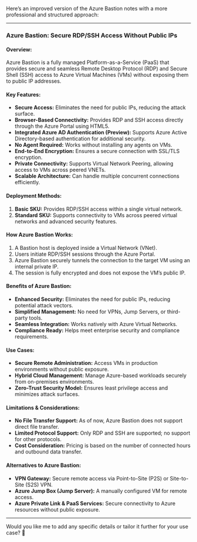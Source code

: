 Here’s an improved version of the Azure Bastion notes with a more professional and structured approach:  

---

### **Azure Bastion: Secure RDP/SSH Access Without Public IPs**  

#### **Overview:**  
Azure Bastion is a fully managed Platform-as-a-Service (PaaS) that provides secure and seamless Remote Desktop Protocol (RDP) and Secure Shell (SSH) access to Azure Virtual Machines (VMs) without exposing them to public IP addresses.  

#### **Key Features:**  
- **Secure Access:** Eliminates the need for public IPs, reducing the attack surface.  
- **Browser-Based Connectivity:** Provides RDP and SSH access directly through the Azure Portal using HTML5.  
- **Integrated Azure AD Authentication (Preview):** Supports Azure Active Directory-based authentication for additional security.  
- **No Agent Required:** Works without installing any agents on VMs.  
- **End-to-End Encryption:** Ensures a secure connection with SSL/TLS encryption.  
- **Private Connectivity:** Supports Virtual Network Peering, allowing access to VMs across peered VNETs.  
- **Scalable Architecture:** Can handle multiple concurrent connections efficiently.  

#### **Deployment Methods:**  
1. **Basic SKU:** Provides RDP/SSH access within a single virtual network.  
2. **Standard SKU:** Supports connectivity to VMs across peered virtual networks and advanced security features.  

#### **How Azure Bastion Works:**  
1. A Bastion host is deployed inside a Virtual Network (VNet).  
2. Users initiate RDP/SSH sessions through the Azure Portal.  
3. Azure Bastion securely tunnels the connection to the target VM using an internal private IP.  
4. The session is fully encrypted and does not expose the VM’s public IP.  

#### **Benefits of Azure Bastion:**  
- **Enhanced Security:** Eliminates the need for public IPs, reducing potential attack vectors.  
- **Simplified Management:** No need for VPNs, Jump Servers, or third-party tools.  
- **Seamless Integration:** Works natively with Azure Virtual Networks.  
- **Compliance Ready:** Helps meet enterprise security and compliance requirements.  

#### **Use Cases:**  
- **Secure Remote Administration:** Access VMs in production environments without public exposure.  
- **Hybrid Cloud Management:** Manage Azure-based workloads securely from on-premises environments.  
- **Zero-Trust Security Model:** Ensures least privilege access and minimizes attack surfaces.  

#### **Limitations & Considerations:**  
- **No File Transfer Support:** As of now, Azure Bastion does not support direct file transfer.  
- **Limited Protocol Support:** Only RDP and SSH are supported; no support for other protocols.  
- **Cost Consideration:** Pricing is based on the number of connected hours and outbound data transfer.  

#### **Alternatives to Azure Bastion:**  
- **VPN Gateway:** Secure remote access via Point-to-Site (P2S) or Site-to-Site (S2S) VPN.  
- **Azure Jump Box (Jump Server):** A manually configured VM for remote access.  
- **Azure Private Link & PaaS Services:** Secure connectivity to Azure resources without public exposure.  

---

Would you like me to add any specific details or tailor it further for your use case? 🚀
